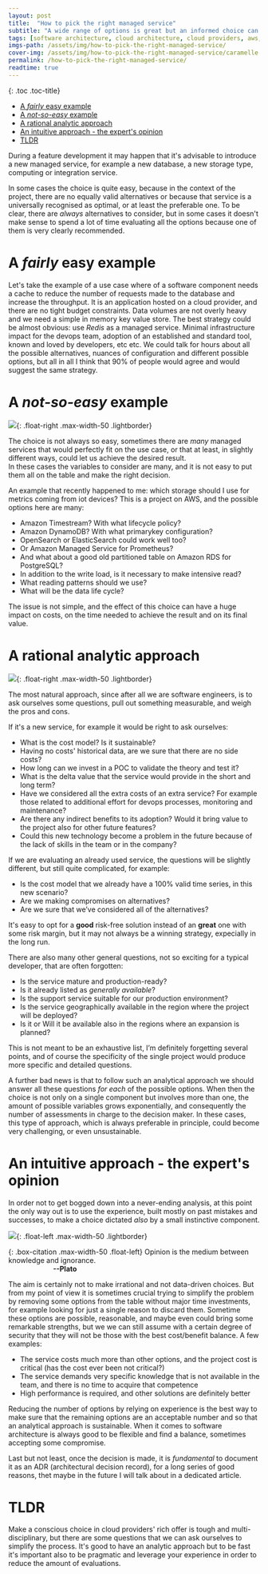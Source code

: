 ```yaml
---
layout: post
title:  "How to pick the right managed service"
subtitle: "A wide range of options is great but an informed choice can be quite time-consuming"
tags: [software architecture, cloud architecture, cloud providers, aws, managed services, cloud services, cloud cost]
imgs-path: /assets/img/how-to-pick-the-right-managed-service/
cover-img: /assets/img/how-to-pick-the-right-managed-service/caramelle.jpg
permalink: /how-to-pick-the-right-managed-service/
readtime: true
---
```


{: .toc .toc-title}
- [A *fairly* easy example](#a-fairly-easy-example)
- [A *not-so-easy* example](#a-not-so-easy-example)
- [A rational analytic approach](#a-rational-analytic-approach)
- [An intuitive approach - the expert's opinion](#an-intuitive-approach---the-experts-opinion)
- [TLDR](#tldr)

During a feature development it may happen that it's advisable to introduce a new managed service, for example a new database, a new storage type, computing or integration service.

In some cases the choice is quite easy, because in the context of the project, there are no equally valid alternatives or because that service is a universally recognised as optimal, or at least the preferable one.
To be clear, there are *always* alternatives to consider, but in some cases it doesn't make sense to spend a lot of time evaluating all the options because one of them is very clearly recommended.

# A *fairly* easy example

Let's take the example of a use case where of a software component needs a cache to reduce the number of requests made to the database and increase the throughput. It is an application hosted on a cloud provider, and there are no tight budget constraints. Data volumes are not overly heavy and we need a simple in memory key value store. The best strategy could be almost obvious: use *Redis* as a managed service. Minimal infrastructure impact for the devops team, adoption of an established and standard tool, known and loved by developers, etc etc.
We could talk for hours about all the possible alternatives, nuances of configuration and different possible options, but all in all I think that 90% of people would agree and would suggest the same strategy.

# A *not-so-easy* example

![]({{page.imgs-path}}headache.jpg){: .float-right .max-width-50 .lightborder}

The choice is not always so easy, sometimes there are *many* managed services that would perfectly fit on the use case, or that at least, in slightly different ways, could let us achieve the desired result.  
In these cases the variables to consider are many, and it is not easy to put them all on the table and make the right decision.

An example that recently happened to me: which storage should I use for metrics coming from iot devices? This is a project on AWS, and the possible options here are many:  
- Amazon Timestream? With what lifecycle policy?  
- Amazon DynamoDB? With what primarykey configuration?  
- OpenSearch or ElasticSearch could work well too?  
- Or Amazon Managed Service for Prometheus?  
- And what about a good old partitioned table on Amazon RDS for PostgreSQL?  
- In addition to the write load, is it necessary to make intensive read?  
- What reading patterns should we use?  
- What will be the data life cycle?

The issue is not simple, and the effect of this choice can have a huge impact on costs, on the time needed to achieve the result and on its final value.

# A rational analytic approach
![]({{page.imgs-path}}abacus.jpg){: .float-right .max-width-50 .lightborder}

The most natural approach, since after all we are software engineers, is to ask ourselves some questions, pull out something measurable, and weigh the pros and cons.
 
If it's a new service, for example it would be right to ask ourselves:

- What is the cost model? Is it sustainable?
- Having no costs' historical data, are we sure that there are no side costs?
- How long can we invest in a POC to validate the theory and test it?
- What is the delta value that the service would provide in the short and long term?
- Have we considered all the extra costs of an extra service? For example those related to additional effort for devops processes, monitoring and maintenance?
- Are there any indirect benefits to its adoption? Would it bring value to the project also for other future features?
- Could this new technology become a problem in the future because of the lack of skills in the team or in the company?

If we are evaluating an already used service, the questions will be slightly different, but still quite complicated, for example:

- Is the cost model that we already have a 100% valid time series, in this new scenario?
- Are we making compromises on alternatives?
- Are we sure that we’ve considered all of the alternatives?

It's easy to opt for a **good** risk-free solution instead of an **great** one with some risk margin, but it may not always be a winning strategy, expecially  in the long run.

There are also many other general questions, not so exciting for a typical developer, that are often forgotten:
- Is the service mature and production-ready?
- Is it already listed as *generally available*?
- Is the support service suitable for our production environment?
- Is the service geographically available in the region where the project will be deployed?
- Is it or Will it be available also in the regions where an expansion is planned?

This is not meant to be an exhaustive list, I’m definitely forgetting several points, and of course the specificity of the single project would produce more specific and detailed questions.

A further bad news is that to follow such an analytical approach we should answer all these questions *for each* of the possible options.
When then the choice is not only on a single component but involves more than one, the amount of possible variables grows exponentially, and consequently the number of assessments in charge to the decision maker.
In these cases, this type of approach, which is always preferable in principle, could become very challenging, or even unsustainable.

#  An intuitive approach - the expert's opinion

In order not to get bogged down into a never-ending analysis, at this point the only way out is to use the experience, built mostly on past mistakes and successes, to make a choice dictated *also* by a small instinctive component.

![]({{page.imgs-path}}platone.jpg){: .float-left .max-width-50 .lightborder}

{: .box-citation .max-width-50 .float-left}
Opinion is the medium between knowledge and ignorance.  
&emsp; &emsp; &emsp; &emsp; &emsp; **--Plato**

The aim is certainly not to make irrational and not data-driven choices. But from my point of view it is sometimes crucial trying to simplify the problem by removing some options from the table without major time investments, for example looking for just a single reason to discard them. Sometime these options are possible, reasonable, and maybe even could bring some remarkable strengths, but we we can still assume with a certain degree of security that they will not be those with the best cost/benefit balance.
A few examples:
- The service costs much more than other options, and the project cost is critical (has the cost ever been not critical?)
- The service demands very specific knowledge that is not available in the team, and there is no time to acquire that competence
- High performance is required, and other solutions are definitely better

Reducing the number of options by relying on experience is the best way to make sure that the remaining options are an acceptable number and so that an analytical approach is sustainable.
When it comes to software architecture is always good to be flexible and find a balance, sometimes accepting some compromise.

Last but not least, once the decision is made, it is *fundamental* to document it as an ADR (architectural decision record), for a long series of good reasons, thet maybe in the future I will talk about in a dedicated article.

# TLDR
Make a conscious choice in cloud providers' rich offer is tough and multi-disciplinary, but there are some questions that we can ask ourselves to simplify the process. 
It's good to have an analytic approach but to be fast it's important also to be pragmatic and leverage your experience in order to reduce the amount of evaluations.
